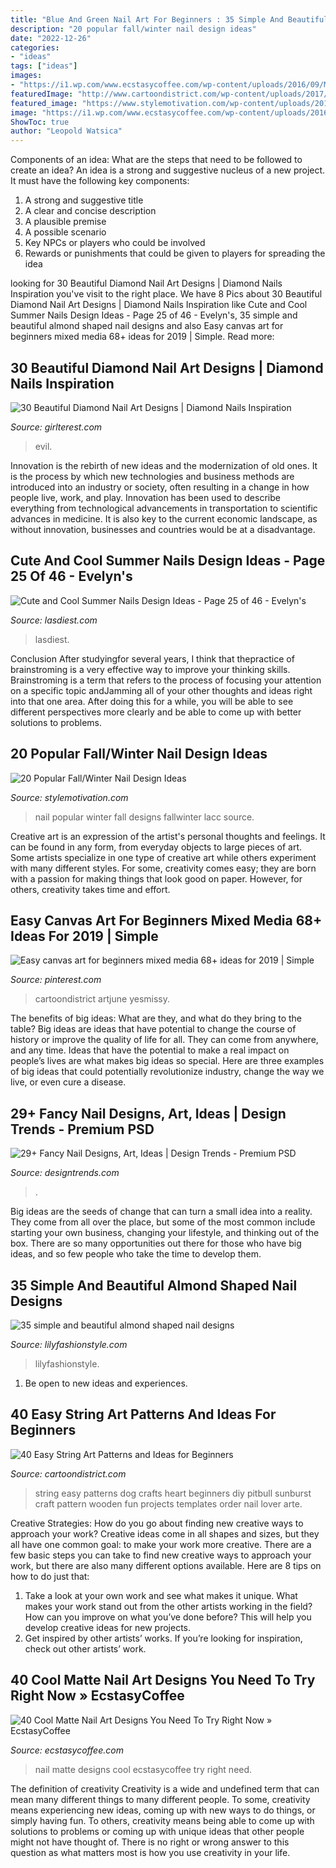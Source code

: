 ```yaml
---
title: "Blue And Green Nail Art For Beginners : 35 Simple And Beautiful Almond Shaped Nail Designs"
description: "20 popular fall/winter nail design ideas"
date: "2022-12-26"
categories:
- "ideas"
tags: ["ideas"]
images:
- "https://i1.wp.com/www.ecstasycoffee.com/wp-content/uploads/2016/09/Matte-Nail-Art-Ideas-@EcstasyCoffee-16.jpg?resize=600%2C731"
featuredImage: "http://www.cartoondistrict.com/wp-content/uploads/2017/12/Easy-String-Art-Patterns-and-Ideas-for-Beginners40.jpg"
featured_image: "https://www.stylemotivation.com/wp-content/uploads/2013/11/20-Popular-FallWinter-Nail-Design-Ideas-7-620x466.jpg"
image: "https://i1.wp.com/www.ecstasycoffee.com/wp-content/uploads/2016/09/Matte-Nail-Art-Ideas-@EcstasyCoffee-16.jpg?resize=600%2C731"
ShowToc: true
author: "Leopold Watsica"
---
```



Components of an idea: What are the steps that need to be followed to create an idea?
An idea is a strong and suggestive nucleus of a new project. It must have the following key components:
1. A strong and suggestive title 
2. A clear and concise description 
3. A plausible premise 
4. A possible scenario 
5. Key NPCs or players who could be involved 
6. Rewards or punishments that could be given to players for spreading the idea 

	

		
looking for 30 Beautiful Diamond Nail Art Designs | Diamond Nails Inspiration you've visit to the right place. We have 8 Pics about 30 Beautiful Diamond Nail Art Designs | Diamond Nails Inspiration like Cute and Cool Summer Nails Design Ideas - Page 25 of 46 - Evelyn&#039;s, 35 simple and beautiful almond shaped nail designs and also Easy canvas art for beginners mixed media 68+ ideas for 2019 | Simple. Read more:
		
    
## 30 Beautiful Diamond Nail Art Designs | Diamond Nails Inspiration

<img loading=lazy src="https://girlterest.com/wp-content/uploads/2017/05/diamond13.jpg" onerror="this.onerror=null;this.src='https://tse2.mm.bing.net/th?id=OIP.B-yVLC20HtW2EZDoOXFllgHaLH&amp;pid=15.1';" alt="30 Beautiful Diamond Nail Art Designs | Diamond Nails Inspiration">

_Source: girlterest.com_

>evil. 

	

Innovation is the rebirth of new ideas and the modernization of old ones. It is the process by which new technologies and business methods are introduced into an industry or society, often resulting in a change in how people live, work, and play. Innovation has been used to describe everything from technological advancements in transportation to scientific advances in medicine. It is also key to the current economic landscape, as without innovation, businesses and countries would be at a disadvantage.

    
## Cute And Cool Summer Nails Design Ideas - Page 25 Of 46 - Evelyn&#039;s

<img loading=lazy src="https://www.lasdiest.com/wp-content/uploads/2020/03/davidhandcrafted_54731702_275608376659025_3450674410332679379_n-593x1024.jpg" onerror="this.onerror=null;this.src='https://tse3.mm.bing.net/th?id=OIP.3qxQd0QV0ZsJJpI2kjQcVAHaMy&amp;pid=15.1';" alt="Cute and Cool Summer Nails Design Ideas - Page 25 of 46 - Evelyn&#039;s">

_Source: lasdiest.com_

>lasdiest. 

	

Conclusion
After studyingfor several years, I think that thepractice of brainstroming is a very effective way to improve your thinking skills. Brainstroming is a term that refers to the process of focusing your attention on a specific topic andJamming all of your other thoughts and ideas right into that one area. After doing this for a while, you will be able to see different perspectives more clearly and be able to come up with better solutions to problems.

    
## 20 Popular Fall/Winter Nail Design Ideas

<img loading=lazy src="https://www.stylemotivation.com/wp-content/uploads/2013/11/20-Popular-FallWinter-Nail-Design-Ideas-7-620x466.jpg" onerror="this.onerror=null;this.src='https://tse2.mm.bing.net/th?id=OIP.9NtPhp6SzsKv3YRPkL6WDgHaFk&amp;pid=15.1';" alt="20 Popular Fall/Winter Nail Design Ideas">

_Source: stylemotivation.com_

>nail popular winter fall designs fallwinter lacc source. 

	

Creative art is an expression of the artist's personal thoughts and feelings. It can be found in any form, from everyday objects to large pieces of art. Some artists specialize in one type of creative art while others experiment with many different styles. For some, creativity comes easy; they are born with a passion for making things that look good on paper. However, for others, creativity takes time and effort.

    
## Easy Canvas Art For Beginners Mixed Media 68+ Ideas For 2019 | Simple

<img loading=lazy src="https://i.pinimg.com/736x/a8/1c/f7/a81cf7285d1771159bb9a7a87b0295ac.jpg" onerror="this.onerror=null;this.src='https://tse1.mm.bing.net/th?id=OIP.a1ZchsDZ6NwIK1rJGEsqWgAAAA&amp;pid=15.1';" alt="Easy canvas art for beginners mixed media 68+ ideas for 2019 | Simple">

_Source: pinterest.com_

>cartoondistrict artjune yesmissy. 

	

The benefits of big ideas: What are they, and what do they bring to the table?
Big ideas are ideas that have potential to change the course of history or improve the quality of life for all. They can come from anywhere, and any time. Ideas that have the potential to make a real impact on people’s lives are what makes big ideas so special. Here are three examples of big ideas that could potentially revolutionize industry, change the way we live, or even cure a disease.

    
## 29+ Fancy Nail Designs, Art, Ideas | Design Trends - Premium PSD

<img loading=lazy src="https://images.designtrends.com/wp-content/uploads/2016/03/24121855/Gel-Fancy-Nail-Art.jpg" onerror="this.onerror=null;this.src='https://tse4.mm.bing.net/th?id=OIP.jRthy6Md7pEW_23sCU4LNQHaHa&amp;pid=15.1';" alt="29+ Fancy Nail Designs, Art, Ideas | Design Trends - Premium PSD">

_Source: designtrends.com_

>. 

	

Big ideas are the seeds of change that can turn a small idea into a reality. They come from all over the place, but some of the most common include starting your own business, changing your lifestyle, and thinking out of the box. There are so many opportunities out there for those who have big ideas, and so few people who take the time to develop them.

    
## 35 Simple And Beautiful Almond Shaped Nail Designs

<img loading=lazy src="https://lilyfashionstyle.com/wp-content/uploads/2021/04/33-4-768x1152.jpg" onerror="this.onerror=null;this.src='https://tse2.mm.bing.net/th?id=OIP.H3NJWsZhmjR1LTr5k5yDQQHaLH&amp;pid=15.1';" alt="35 simple and beautiful almond shaped nail designs">

_Source: lilyfashionstyle.com_

>lilyfashionstyle. 

	

1. Be open to new ideas and experiences.

    
## 40 Easy String Art Patterns And Ideas For Beginners

<img loading=lazy src="http://www.cartoondistrict.com/wp-content/uploads/2017/12/Easy-String-Art-Patterns-and-Ideas-for-Beginners40.jpg" onerror="this.onerror=null;this.src='https://tse2.mm.bing.net/th?id=OIP.6RyyodJD1bWKbvJUGfnktgHaJ4&amp;pid=15.1';" alt="40 Easy String Art Patterns and Ideas for Beginners">

_Source: cartoondistrict.com_

>string easy patterns dog crafts heart beginners diy pitbull sunburst craft pattern wooden fun projects templates order nail lover arte. 

	

Creative Strategies: How do you go about finding new creative ways to approach your work?
Creative ideas come in all shapes and sizes, but they all have one common goal: to make your work more creative. There are a few basic steps you can take to find new creative ways to approach your work, but there are also many different options available. Here are 8 tips on how to do just that: 
1. Take a look at your own work and see what makes it unique. What makes your work stand out from the other artists working in the field? How can you improve on what you’ve done before? This will help you develop creative ideas for new projects. 
2. Get inspired by other artists’ works. If you’re looking for inspiration, check out other artists’ work.

    
## 40 Cool Matte Nail Art Designs You Need To Try Right Now » EcstasyCoffee

<img loading=lazy src="https://i1.wp.com/www.ecstasycoffee.com/wp-content/uploads/2016/09/Matte-Nail-Art-Ideas-@EcstasyCoffee-16.jpg?resize=600%2C731" onerror="this.onerror=null;this.src='https://tse3.mm.bing.net/th?id=OIP.nAPipM7R7oWHPtp-DDo3ZgHaJB&amp;pid=15.1';" alt="40 Cool Matte Nail Art Designs You Need To Try Right Now » EcstasyCoffee">

_Source: ecstasycoffee.com_

>nail matte designs cool ecstasycoffee try right need. 

	

The definition of creativity
Creativity is a wide and undefined term that can mean many different things to many different people. To some, creativity means experiencing new ideas, coming up with new ways to do things, or simply having fun. To others, creativity means being able to come up with solutions to problems or coming up with unique ideas that other people might not have thought of. There is no right or wrong answer to this question as what matters most is how you use creativity in your life.

